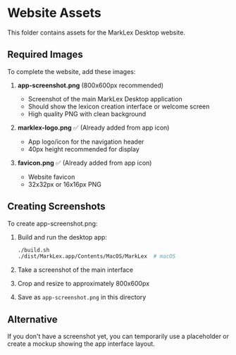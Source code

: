 # Website Assets

This folder contains assets for the MarkLex Desktop website.

## Required Images

To complete the website, add these images:

1. **app-screenshot.png** (800x600px recommended)
   - Screenshot of the main MarkLex Desktop application
   - Should show the lexicon creation interface or welcome screen
   - High quality PNG with clean background

2. **marklex-logo.png** ✅ (Already added from app icon)
   - App logo/icon for the navigation header
   - 40px height recommended for display

3. **favicon.png** ✅ (Already added from app icon)
   - Website favicon
   - 32x32px or 16x16px PNG

## Creating Screenshots

To create app-screenshot.png:

1. Build and run the desktop app:
   ```bash
   ./build.sh
   ./dist/MarkLex.app/Contents/MacOS/MarkLex  # macOS
   ```

2. Take a screenshot of the main interface
3. Crop and resize to approximately 800x600px
4. Save as `app-screenshot.png` in this directory

## Alternative

If you don't have a screenshot yet, you can temporarily use a placeholder or create a mockup showing the app interface layout.
